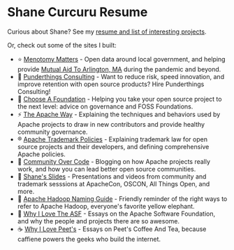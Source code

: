 # Shane Curcuru Resume 

Curious about Shane?  See my [resume and list of interesting projects](https://shanecurcuru.org/).

Or, check out some of the sites I built:

- :star: [Menotomy Matters](https://menotomymatters.com/) - Open data around local government, and helping provide [Mutual Aid To Arlington, MA](https://mutualaidarlington.org/) during the pandemic and beyond.
- :gem: [Punderthings Consulting](https://punderthings.com/) - Want to reduce risk, speed innovation, and improve retention with open source products? Hire Punderthings Consulting!
- :checkered_flag: [Choose A Foundation](https://chooseafoundation.com/) - Helping you take your open source project to the next level: advice on governance and FOSS Foundations.
- :zap: [The Apache Way](https://theapacheway.com/) - Explaining the techniques and behaviors used by Apache projects to draw in new contributors and provide healthy community governance.
- :registered: [Apache Trademark Policies](https://www.apache.org/foundation/marks/resources) - Explaining trademark law for open source projects and their developers, and defining comprehensive Apache policies.
- :yellow_heart: [Community Over Code](https://communityovercode.com/) - Blogging on how Apache projects really work, and how you can lead better open source communities.
- :book: [Shane's Slides](https://shaneslides.com/) - Presentations and videos from community and trademark sesssions at ApacheCon, OSCON, All Things Open, and more.
- :elephant: [Apache Hadoop Naming Guide](https://hadoop.biz/) - Friendly reminder of the right ways to refer to Apache Hadoop, everyone's favorite yellow elephant.
- :purple_heart: [Why I Love The ASF](https://whyilovetheasf.com/) - Essays on the Apache Software Foundation, and why the people and projects there are so awesome.
- :coffee: [Why I Love Peet's](https://whyilovepeets.com/) - Essays on Peet's Coffee And Tea, because caffiene powers the geeks who build the internet.
